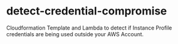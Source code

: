 # detect-credential-compromise
Cloudformation Template and Lambda to detect if Instance Profile credentials are being used outside your AWS Account. 
